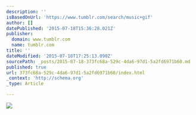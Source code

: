 ```yaml
---
description: ''
isBasedOnUrl: 'https://www.tumblr.com/search/music+gif'
author: []
datePublished: '2015-07-18T15:36:28.021Z'
publisher:
  domain: www.tumblr.com
  name: tumblr.com
title: ''
dateModified: '2015-07-18T17:25:13.090Z'
sourcePath: _posts/2015-07-18-373fc68a-529c-4da6-97d1-5a2fd6971b60.md
published: true
url: 373fc68a-529c-4da6-97d1-5a2fd6971b60/index.html
_context: 'http://schema.org'
_type: Article

---
```

![](https://33.media.tumblr.com/15d12fd9ecfe96e737864e5e0b8be632/tumblr_nqajngZHms1tod76fo1_500.gif)